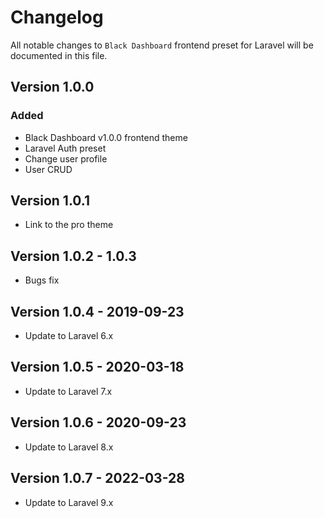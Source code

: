 # Changelog

All notable changes to `Black Dashboard` frontend preset for Laravel will be documented in this file.

## Version 1.0.0

### Added
- Black Dashboard v1.0.0 frontend theme
- Laravel Auth preset
- Change user profile
- User CRUD

## Version 1.0.1
  - Link to the pro theme

## Version 1.0.2 - 1.0.3
  - Bugs fix
  
## Version 1.0.4 - 2019-09-23

  - Update to Laravel 6.x
  
## Version 1.0.5 - 2020-03-18

  - Update to Laravel 7.x
  
## Version 1.0.6 - 2020-09-23

  - Update to Laravel 8.x
  ## Version 1.0.7 - 2022-03-28

  - Update to Laravel 9.x

